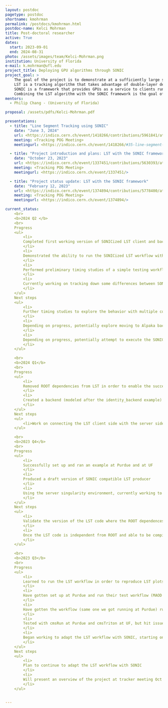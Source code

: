 ```yaml
---
layout: postdoc
pagetype: postdoc
shortname: kmohrman
permalink: /postdocs/kmohrman.html
postdoc-name: Kelci Mohrman
title: Post-doctoral researcher
active: True
dates:
  start: 2023-09-01
  end: 2024-08-31
photo: /assets/images/team/Kelci-Mohrman.png
institution: University of Florida
e-mail: k.mohrman@ufl.edu
project_title: Deploying GPU algorithms through SONIC
project_goal: >
    The goal of the project is to demonstrate at a sufficiently large scale the reconstruction algorithm workflow within CMSSW to be processed, where the client jobs are running on one site, while the Line Segment Tracking (LST) algorithm will be executed on GPUs on computing nodes at another site connected through SONIC (Services for Optimized Network Inference on Co-processors) framework.
    LST is a tracking algorithm that takes advantage of double-layer design of the HL-LHC outer tracker in order to perform hit correlations in a parallel way with GPUs.
    SONIC is a framework that provides GPUs as a service to clients running at different sites. 
    Combining the LST algorithm with the SONIC framework is the goal of the project, in which we aim to to demonstrate the execution of the LST algorithm on GPUs at an external site (apart from the site where the client jobs are run) via the SONIC framework.
mentors:
  - Philip Chang - (University of Florida)

proposal: /assets/pdfs/Kelci-Mohrman.pdf

presentations:
  - title: "Line Segment Tracking using SONIC"
    date: "June 3, 2024"
    url: <https://indico.cern.ch/event/1418266/contributions/5961841/attachments/2869550/5023598/sonic_lst_update_jun03_2024.pdf>
    meeting: <Tracking POG Meeting>
    meetingurl: <https://indico.cern.ch/event/1418266/#35-line-segment-tracking-using>

  - title: "Project introduction and plans: LST with the SONIC framework"
    date: "October 23, 2023"
    url: <https://indico.cern.ch/event/1337451/contributions/5630393/attachments/2738948/4763938/kmohrman_sonic_lst_intro_oct23_2023.pdf>
    meeting: <Tracking POG Meeting>
    meetingurl: <https://indico.cern.ch/event/1337451/>

  - title: "Project status update: LST with the SONIC framework"
    date: "February 12, 2023"
    url: <https://indico.cern.ch/event/1374894/contributions/5778400/attachments/2799411/4883360/sonic_lst_update_feb12_2024.pdf>
    meeting: <Tracking POG Meeting>
    meetingurl: <https://indico.cern.ch/event/1374894/>

current_status: 
    <br>
    <b>2024 Q2 </b>
    <br>
    Progress
    <ul>
        <li>
        Completed first working version of SONICized LST client and backend (where data is passed from client to server, LST evaluations are performed at the server, and outputs are sent back to the client)
        </li>
        <li>
        Demonstrated the ability to run the SONICized LST workflow with client and server on different nodes at the same site (Purdue)
        </li>
        <li>
        Performed preliminary timing studies of a simple testing workflow, obtained comparable performance to the standard non-SONIC LST
        </li>
        <li>
        Currently working on tracking down some differences between SONICized LST results and the main branch results
        </li>
    </ul>
    Next steps
    <ul>
        <li>
        Further timing studies to explore the behavior with multiple concurrent instances of the LST workflow (to understand the scaling and how many instances are required to saturate the GPU) 
        </li>
        <li>
        Depending on progress, potentially explore moving to Alpaka backend 
        </li>
        <li>
        Depending on progress, potentially attempt to execute the SONICized LST with client and server at different sites (e.g. UF and Purdue) 
        </li>
    </ul>

    <br>
    <b>2024 Q1</b>
    <br>
    Progress
    <ul>
        <li>
        Removed ROOT dependencies from LST in order to enable the successful compilation and running of the standalone TrackLooper LST within the server singularity environment from an existing example 
        </li>
        <li>
        Created a backend (modeled after the identity_backend example) that can compile and run LST (though currently the inputs to the evaluation are already hard coded within the backend) using an example client as a standin to trigger the backend code to be run 
        </li>
    </ul>
    Next steps
    <ul>
        <li>Work on connecting the LST client side with the server side to enable the transfer LST inputs from the client to the backend, and to return the results back to the client </li>
    </ul>

    <br>
    <b>2023 Q4</b>
    <br>
    Progress
    <ul>
        <li>
        Successfully set up and ran an example at Purdue and at UF
        </li>
        <li>
        Produced a draft version of SONIC compatible LST producer
        </li>
        <li>
        Using the server singularity environment, currently working to compile LST code within the singularity environment (involves extracting LST code from ROOT dependence and validating the changes)
        </li>
    </ul>
    Next steps
    <ul>
        <li>
        Validate the version of the LST code where the ROOT dependences have been removed (and create a PR)
        </li>
        <li>
        Once the LST code is independent from ROOT and able to be compiled within the singularity env, the next step will be to interface between the server side and client side
        </li>
    </ul>

    <br>
    <b>2023 Q3</b>
    <br>
    Progress
    <ul>
        <li>
        Learned to run the LST workflow in order to reproduce LST plots
        </li>
        <li>
        Have gotten set up at Purdue and run their test workflow (MAOD workflow) and successfully ran the setup where the cmsRun script runs on the login node, and the cmsTriton script runs on a different node
        </li>
        <li>
        Have gotten the workflow (same one we got running at Purdue) running at UF (with cmsRun on one node without any GPUs and cmsTriton on a different node)
        </li>
        <li>
        Tested with cmsRun at Purdue and cmsTriton at UF, but hit issue with nodes not being able to talk to each other, paused this direction for now
        </li>
        <li>
        Began working to adapt the LST workflow with SONIC, starting on the "client side" i.e. reworking the producer with SONIC
        </li>
    </ul>
    Next steps
    <ul>
        <li>
        Plan to continue to adapt the LST workflow with SONIC
        </li>
        <li>
        Will present an overview of the project at tracker meeting Oct 30, 2023
        </li>
    </ul>


---
```

